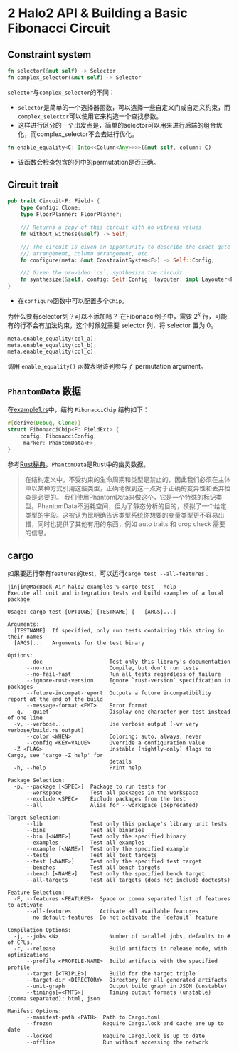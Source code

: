 # 2 Halo2 API & Building a Basic Fibonacci Circuit
## Constraint system
```rust
fn selector(&mut self) -> Selector
fn complex_selector(&mut self) -> Selector
```
`selector`与`complex_selector`的不同：
* `selector`是简单的一个选择器函数，可以选择一些自定义门或自定义约束，而`complex_selector`可以使用它来构造一个查找参数。
* 这样进行区分的一个出发点是，简单的selector可以用来进行后端的组合优化，而complex_selector不会去进行优化。

```rust
fn enable_equality<C: Into<<Column<Any>>>>(&mut self, column: C)
```
* 该函数会检查包含的列中的permutation是否正确。

## Circuit trait
```rust
pub trait Circuit<F: Field> {
    type Config: Clone;
    type FloorPlanner: FloorPlanner;

    /// Returns a copy of this circuit with no witness values
    fn without_witness(&self) -> Self;

    /// The circuit is given an opportunity to describe the exact gate
    /// arrangement, column arrangement, etc.
    fn configure(meta: &mut ConstraintSystem<F>) -> Self::Config;

    /// Given the provided `cs`, synthesize the circuit.
    fn synthesize(&self, config: Self:Config, layouter: impl Layouter<F>) -> Result<(), Error>;
}
```
* 在`configure`函数中可以配置多个`Chip`。

为什么要有selector列？可以不添加吗？
在Fibonacci例子中，需要 $2^k$ 行，可能有的行不会有加法约束，这个时候就需要 selector 列，将 selector 置为 0。

```rust
meta.enable_equality(col_a);
meta.enable_equality(col_b);
meta.enable_equality(col_c);
```
调用 `enable_equality()` 函数表明该列参与了 permutation argument。

## `PhantomData` 数据
在[example1.rs](/courses/Halo2-0xPARC/02-Halo2%20API/fibonacci/src/example1.rs)中，结构 `FibonacciChip` 结构如下：
```rust
#[derive(Debug, Clone)]
struct FibonacciChip<F: FieldExt> {
    config: FibonacciConfig,
    _marker: PhantomData<F>,
}
```
参考[Rust秘典](https://nomicon.purewhite.io/phantom-data.html)，`PhantomData`是Rust中的幽灵数据。

> 在结构定义中，不受约束的生命周期和类型是禁止的，因此我们必须在主体中以某种方式引用这些类型，正确地做到这一点对于正确的变异性和丢弃检查是必要的。
> 我们使用PhantomData来做这个，它是一个特殊的标记类型。PhantomData不消耗空间，但为了静态分析的目的，模拟了一个给定类型的字段。这被认为比明确告诉类型系统你想要的变量类型更不容易出错，同时也提供了其他有用的东西，例如 auto traits 和 drop check 需要的信息。

## cargo
如果要运行带有`features`的test，可以运行`cargo test --all-features` .
```shell
jinjin@MacBook-Air halo2-examples % cargo test --help
Execute all unit and integration tests and build examples of a local package

Usage: cargo test [OPTIONS] [TESTNAME] [-- [ARGS]...]

Arguments:
  [TESTNAME]  If specified, only run tests containing this string in their names
  [ARGS]...   Arguments for the test binary

Options:
      --doc                     Test only this library's documentation
      --no-run                  Compile, but don't run tests
      --no-fail-fast            Run all tests regardless of failure
      --ignore-rust-version     Ignore `rust-version` specification in packages
      --future-incompat-report  Outputs a future incompatibility report at the end of the build
      --message-format <FMT>    Error format
  -q, --quiet                   Display one character per test instead of one line
  -v, --verbose...              Use verbose output (-vv very verbose/build.rs output)
      --color <WHEN>            Coloring: auto, always, never
      --config <KEY=VALUE>      Override a configuration value
  -Z <FLAG>                     Unstable (nightly-only) flags to Cargo, see 'cargo -Z help' for
                                details
  -h, --help                    Print help

Package Selection:
  -p, --package [<SPEC>]  Package to run tests for
      --workspace         Test all packages in the workspace
      --exclude <SPEC>    Exclude packages from the test
      --all               Alias for --workspace (deprecated)

Target Selection:
      --lib               Test only this package's library unit tests
      --bins              Test all binaries
      --bin [<NAME>]      Test only the specified binary
      --examples          Test all examples
      --example [<NAME>]  Test only the specified example
      --tests             Test all test targets
      --test [<NAME>]     Test only the specified test target
      --benches           Test all bench targets
      --bench [<NAME>]    Test only the specified bench target
      --all-targets       Test all targets (does not include doctests)

Feature Selection:
  -F, --features <FEATURES>  Space or comma separated list of features to activate
      --all-features         Activate all available features
      --no-default-features  Do not activate the `default` feature

Compilation Options:
  -j, --jobs <N>                Number of parallel jobs, defaults to # of CPUs.
  -r, --release                 Build artifacts in release mode, with optimizations
      --profile <PROFILE-NAME>  Build artifacts with the specified profile
      --target [<TRIPLE>]       Build for the target triple
      --target-dir <DIRECTORY>  Directory for all generated artifacts
      --unit-graph              Output build graph in JSON (unstable)
      --timings[=<FMTS>]        Timing output formats (unstable) (comma separated): html, json

Manifest Options:
      --manifest-path <PATH>  Path to Cargo.toml
      --frozen                Require Cargo.lock and cache are up to date
      --locked                Require Cargo.lock is up to date
      --offline               Run without accessing the network
```